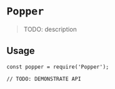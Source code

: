 # `Popper`

> TODO: description

## Usage

```
const popper = require('Popper');

// TODO: DEMONSTRATE API
```
